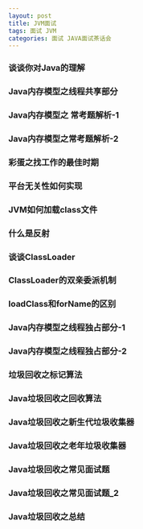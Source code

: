 ```yaml
---
layout: post
title: JVM面试
tags: 面试 JVM
categories: 面试 JAVA面试茶话会
---
```

### 谈谈你对Java的理解
### Java内存模型之线程共享部分
### Java内存模型之 常考题解析-1
### Java内存模型之常考题解析-2
### 彩蛋之找工作的最佳时期
### 平台无关性如何实现
### JVM如何加载class文件
### 什么是反射
### 谈谈ClassLoader
### ClassLoader的双亲委派机制
### loadClass和forName的区别
### Java内存模型之线程独占部分-1
### Java内存模型之线程独占部分-2


### 垃圾回收之标记算法
### Java垃圾回收之回收算法
### Java垃圾回收之新生代垃圾收集器
### Java垃圾回收之老年垃圾收集器
### Java垃圾回收之常见面试题
### Java垃圾回收之常见面试题_2
### Java垃圾回收之总结